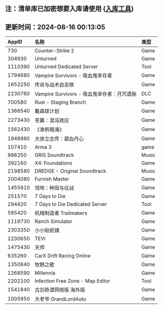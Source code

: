 ## 注：清单库已加密想要入库请使用 ([入库工具](https://github.com/BlankTMing/ManifestAutoUpdate/releases))

## 更新时间：2024-08-16 00:13:05
| AppID | 名称 | 类型  |
| :-------------------- | :----------------------------- | :----------- |
| 730 | Counter-Strike 2| Game |
| 304930 | Unturned| Game |
| 1110390 | Unturned Dedicated Server| Tool |
| 1794680 | Vampire Survivors - 吸血鬼幸存者| Game |
| 1652250 | 传说与战术自走棋| Game |
| 2230760 | Vampire Survivors - 吸血鬼幸存者：月咒遗脉| DLC |
| 700580 | Rust - Staging Branch| Game |
| 1366540 | 戴森球计划| Game |
| 2273430 | 苍翼：混沌效应| Game |
| 1562430 | 《渔帆暗涌》| Game |
| 1948980 | 大侠立志传：碧血丹心| Game |
| 107410 | Arma 3| game |
| 986250 | GRIS Soundtrack| Music |
| 392160 | X4: Foundations| Game |
| 2198580 | DREDGE - Original Soundtrack| Music |
| 2004080 | Furnish Master| Game |
| 1455910 | 领地：种田与征战| Game |
| 251570 | 7 Days to Die| Game |
| 294420 | 7 Days to Die Dedicated Server| Tool |
| 585420 | 机械制造者 Trailmakers| Game |
| 1119730 | Ranch Simulator| Game |
| 2303350 | 小小贴纸铺| Game |
| 2230650 | TEVI| Game |
| 1475430 | 天师| Game |
| 635260 | CarX Drift Racing Online| Game |
| 1350840 | 牧野之歌| Game |
| 1268590 | Millennia| Game |
| 2202100 | Infection Free Zone - Map Editor| Tool |
| 1541840 | 古剑奇谭网络版 海外版| Game |
| 1005950 | 大老爷 GrandLordAuto| Game |
